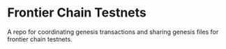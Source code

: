 # Frontier Chain Testnets

A repo for coordinating genesis transactions and sharing genesis files for frontier chain testnets.
